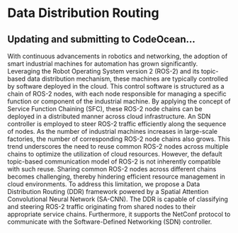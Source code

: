 # Data Distribution Routing

## Updating and submitting to CodeOcean...

With continuous advancements in robotics and networking, 
the adoption of smart industrial machines for automation has grown 
significantly. Leveraging the Robot Operating System version 2 (ROS-2) and its
topic-based data distribution mechanism, these machines are typically controlled by 
software deployed in the cloud. This control software is structured as a chain of ROS-2 nodes, 
with each node responsible for managing a specific function or component of the industrial 
machine. By applying the concept of Service Function Chaining (SFC), 
these ROS-2 node chains can be deployed in a distributed manner
across cloud infrastructure. An SDN controller is employed to steer ROS-2 traffic 
efficiently along the sequence of nodes. As the number of industrial machines increases in 
large-scale factories, the number of corresponding ROS-2 node chains also grows. 
This trend underscores the need to reuse common ROS-2 nodes across multiple chains 
to optimize the utilization of cloud resources. However, the default topic-based communication model 
of ROS-2 is not inherently compatible with such reuse. Sharing common ROS-2 nodes across different 
chains becomes challenging, thereby hindering efficient resource management in cloud environments. 
To address this limitation, we propose a Data Distribution Routing (DDR) framework powered by 
a Spatial Attention Convolutional Neural Network (SA-CNN). 
The DDR is capable of classifying and steering ROS-2 traffic originating from shared 
nodes to their appropriate service chains. Furthermore, it supports the NetConf protocol to 
communicate with the Software-Defined Networking (SDN) controller. 
